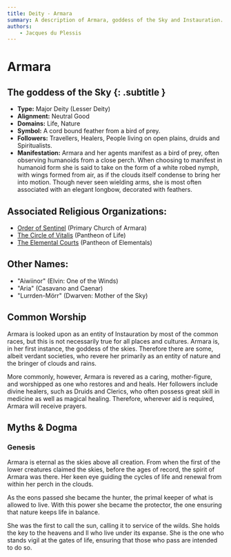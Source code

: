 ```yaml
---
title: Deity - Armara
summary: A description of Armara, goddess of the Sky and Instauration.
authors:
    - Jacques du Plessis
---
```

# Armara
## The goddess of the Sky {: .subtitle }

* **Type:** Major Deity (Lesser Deity)
* **Alignment:** Neutral Good
* **Domains:** Life, Nature
* **Symbol:** A cord bound feather from a bird of prey.
* **Followers:** Travellers, Healers, People living on open plains, druids and Spiritualists.
* **Manifestation:**  Armara and her agents manifest as a bird of prey, often observing humanoids from a close perch.  When choosing to manifest in humanoid form she is said to take on the form of a white robed nymph, with wings formed from air, as if the clouds itself condense to bring her into motion.  Though never seen wielding arms, she is most often associated with an elegant longbow, decorated with feathers.

## Associated Religious Organizations:
* [Order of Sentinel](/religion/organizations/order_of_sentinel) (Primary Church of Armara)
* [The Circle of Vitalis](/religion/organizations/circle_of_vitalis) (Pantheon of Life)
* [The Elemental Courts](/religion/organizations/elemental_courts) (Pantheon of Elementals)

## Other Names:
* "Aiwiinor" (Elvin: One of the Winds)
* "Aria" (Casavano and Caenar)
* "Lurrden-Mörr" (Dwarven: Mother of the Sky)

## Common Worship
Armara is looked upon as an entity of Instauration by most of the common races, but this is not necessarily true for all places and cultures.  Armara is, in her first instance, the goddess of the skies.  Therefore there are some, albeit verdant societies, who revere her primarily as an entity of nature and the bringer of clouds and rains.

More commonly, however, Armara is revered as a caring, mother-figure, and worshipped as one who restores and and heals.  Her followers include divine healers, such as Druids and Clerics, who often possess great skill in medicine as well as magical healing.  Therefore, wherever aid is required, Armara will receive prayers.

## Myths & Dogma
### Genesis
Armara is eternal as the skies above all creation.  From when the first of the lower creatures claimed the skies, before the ages of record, the spirit of Armara was there.  Her keen eye guiding the cycles of life and renewal from within her perch in the clouds.

As the eons passed she became the hunter, the primal keeper of what is allowed to live.  With this power she became the protector, the one ensuring that nature keeps life in balance.

She was the first to call the sun, calling it to service of the wilds.  She holds the key to the heavens and ll who live under its expanse.  She is the one who stands vigil at the gates of life, ensuring that those who pass are intended to do so.